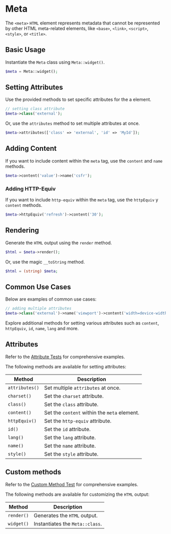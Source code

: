 # Meta

The `<meta>` `HTML` element represents metadata that cannot be represented by other HTML meta-related elements, like
`<base>`, `<link>`, `<script>`, `<style>`, or `<title>`.

## Basic Usage

Instantiate the `Meta` class using `Meta::widget()`.

```php
$meta = Meta::widget();
```

## Setting Attributes

Use the provided methods to set specific attributes for the a element.

```php
// setting class attribute
$meta->class('external');
```

Or, use the `attributes` method to set multiple attributes at once.

```php
$meta->attributes(['class' => 'external', 'id' => 'MyId']);
```

## Adding Content

If you want to include content within the `meta` tag, use the `content` and `name` methods.

```php
$meta->content('value')->name('csfr');
```

### Adding HTTP-Equiv

If you want to include `http-equiv` within the `meta` tag, use the `httpEquiv` y `content` methods.

```php
$meta->httpEquiv('refresh')->content('30');
```

## Rendering

Generate the `HTML` output using the `render` method.

```php
$html = $meta->render();
```

Or, use the magic `__toString` method.

```php
$html = (string) $meta;
```

## Common Use Cases

Below are examples of common use cases:

```php
// adding multiple attributes
$meta->class('external')->name('viewport')->content('width=device-width, initial-scale=1');
```

Explore additional methods for setting various attributes such as `content`, `httpEquiv`, `id`, `name`, `lang` and more.

## Attributes

Refer to the [Attribute Tests](https://github.com/php-forge/html/blob/main/tests/Layout/Meta/AttributeTest.php) for
comprehensive examples.

The following methods are available for setting attributes:

| Method        | Description                                                                                          |
| ------------- | ---------------------------------------------------------------------------------------------------- |
| `attributes()`| Set multiple `attributes` at once.                                                                   |
| `charset()`   | Set the `charset` attribute.                                                                         |
| `class()`     | Set the `class` attribute.                                                                           |
| `content()`   | Set the `content` within the `meta` element.                                                         | 
| `httpEquiv()` | Set the `http-equiv` attribute.                                                                      |
| `id()`        | Set the `id` attribute.                                                                              |
| `lang()`      | Set the `lang` attribute.                                                                            |
| `name()`      | Set the `name` attribute.                                                                            |
| `style()`     | Set the `style` attribute.                                                                           |

## Custom methods

Refer to the [Custom Method Test](https://github.com/php-forge/html/blob/main/tests/Layout/Meta/CustomMethodTest.php) for 
comprehensive examples.

The following methods are available for customizing the `HTML` output:

| Method    | Description                                                                                              |
| --------- | -------------------------------------------------------------------------------------------------------- |
| `render()`| Generates the `HTML` output.                                                                             |
| `widget()`| Instantiates the `Meta::class`.                                                                          |
